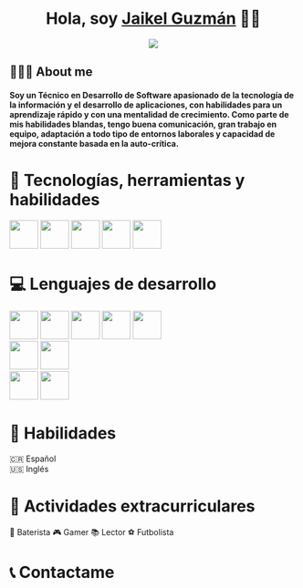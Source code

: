 <div align="center">
<h1 align="center">Hola, soy <a href="https://www.linkedin.com/in/jguzmanc/">Jaikel Guzmán</a> 👋🏻</h1>
</div>

<div align="center">
  <img src="https://media.licdn.com/dms/image/D4E16AQE2RZRZ_wV8yA/profile-displaybackgroundimage-shrink_350_1400/0/1708663575282?e=1714003200&v=beta&t=WGmq5wHMI_KaLcp7ShXsPLnsGChgVDS1P30gpHxZ90w">
</div>


## 🙋🏻‍♂️ About me
<h4 align="left">Soy un Técnico en Desarrollo de Software apasionado de la tecnología de la información y el desarrollo de aplicaciones, con habilidades para un aprendizaje rápido y con una mentalidad de crecimiento. Como parte de mis habilidades blandas, tengo buena comunicación, gran trabajo en equipo, adaptación a todo tipo de entornos laborales y capacidad de mejora constante basada en la auto-crítica.</h4>


# 🔧 Tecnologías, herramientas y habilidades
<div align="left">

<img src="https://miro.medium.com/v2/resize:fit:4800/format:webp/1*Ome-oSxDNx7mQxJFZJ-NJg.png" height=50px width = 50px> 
<img src="https://upload.wikimedia.org/wikipedia/commons/thumb/e/e0/Git-logo.svg/1280px-Git-logo.svg.png" height=50px width = 50px> 
<img src="https://github.githubassets.com/assets/GitHub-Mark-ea2971cee799.png" height=50px width = 50px> 
<img src="https://media.licdn.com/dms/image/C4E12AQFk60dsM5kO-A/article-cover_image-shrink_423_752/0/1635114070340?e=1714003200&v=beta&t=VpzUA6jmQdcjY508LzwdeuUaWAGrYLbrDzHozHoPyEI" height=50px width = 50px> 
<img src="https://www.cognodata.com/wp-content/uploads/2019/04/Screenshot-2019-07-18-at-13.37.37-min.png" height=50px width = 50px> 
</div>

# 💻 Lenguajes de desarrollo
<div align="left">
<img src="https://upload.wikimedia.org/wikipedia/commons/thumb/6/61/HTML5_logo_and_wordmark.svg/1024px-HTML5_logo_and_wordmark.svg.png" height=50px width = 50px> 
<img src="https://upload.wikimedia.org/wikipedia/commons/thumb/d/d5/CSS3_logo_and_wordmark.svg/800px-CSS3_logo_and_wordmark.svg.png" height=50px width = 50px> 
<img src="https://upload.wikimedia.org/wikipedia/commons/thumb/6/6a/JavaScript-logo.png/600px-JavaScript-logo.png" height=50px width = 50px> 
<img src="https://upload.wikimedia.org/wikipedia/commons/thumb/b/b2/Bootstrap_logo.svg/512px-Bootstrap_logo.svg.png" height=50px width = 50px> 
<img src="https://upload.wikimedia.org/wikipedia/commons/thumb/9/96/Sass_Logo_Color.svg/512px-Sass_Logo_Color.svg.png" height=50px width = 50px> <br>
<img src="https://upload.wikimedia.org/wikipedia/commons/thumb/d/d2/C_Sharp_Logo_2023.svg/1024px-C_Sharp_Logo_2023.svg.png" height=50px width = 50px> 
<img src="https://upload.wikimedia.org/wikipedia/en/thumb/3/30/Java_programming_language_logo.svg/600px-Java_programming_language_logo.svg.png" height=50px width = 50px> <br>
<img src="https://miro.medium.com/v2/resize:fit:640/format:webp/1*doAg1_fMQKWFoub-6gwUiQ.png" height=50px width = 50px> 
<img src="https://www.bigbaydata.com/wp-content/uploads/2022/11/sql_ejercicios.png" height=50px width = 50px> 
</div>

# 📘 Habilidades

🇨🇷 Español 
<br>
🇺🇸 Inglés

# 📘 Actividades extracurriculares 

🥁 Baterista
🎮 Gamer
📚 Lector
⚽ Futbolista 

# 📞 Contactame
